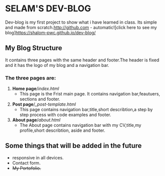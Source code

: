 # SELAM'S DEV-BLOG  
Dev-blog is my first project to show what i have learned in class. Its simple and made from scratch.http://github.com - automatic![click here to see my blog]https://shalom-pwc.github.io/dev-blog/

## My Blog Structure

It contains three pages with the same header and footer.The header is fixed and it has the logo of my blog and a navigation bar.

### The three pages are:
1. **Home page**/*index.html*
    - This page is the Frist main page. It contains navigation bar,feautuers, sections and footer.
2. **Post page**/*_post-template.html*
    - This page contains navigation bar,title,short describtion,a step by step process with code examples and footer.
3. **About page**/*about.html*
    - The About page contains navigation bar with my CV,title,my profile,short describtion, aside and footer.

## Some things that will be added in the future

- responsive in all devices.
- Contact form.
- ~~My Portofolio.~~




